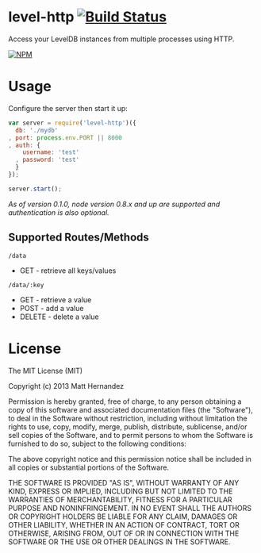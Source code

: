 level-http [![Build Status](https://travis-ci.org/fiveisprime/level-http.png?branch=master)](https://travis-ci.org/fiveisprime/level-http)
==========

Access your LevelDB instances from multiple processes using HTTP.

[![NPM](https://nodei.co/npm/level-http.png)](https://nodei.co/npm/level-http/)

# Usage

Configure the server then start it up:

``` js
var server = require('level-http')({
  db: './mydb'
, port: process.env.PORT || 8000
, auth: {
    username: 'test'
  , password: 'test'
  }
});

server.start();
```

_As of version 0.1.0, node version 0.8.x and up are supported and authentication
is also optional._

## Supported Routes/Methods

`/data`

  * GET - retrieve all keys/values

`/data/:key`

  * GET - retrieve a value
  * POST - add a value
  * DELETE - delete a value

# License

The MIT License (MIT)

Copyright (c) 2013 Matt Hernandez

Permission is hereby granted, free of charge, to any person obtaining a copy of
this software and associated documentation files (the "Software"), to deal in
the Software without restriction, including without limitation the rights to
use, copy, modify, merge, publish, distribute, sublicense, and/or sell copies of
the Software, and to permit persons to whom the Software is furnished to do so,
subject to the following conditions:

The above copyright notice and this permission notice shall be included in all
copies or substantial portions of the Software.

THE SOFTWARE IS PROVIDED "AS IS", WITHOUT WARRANTY OF ANY KIND, EXPRESS OR
IMPLIED, INCLUDING BUT NOT LIMITED TO THE WARRANTIES OF MERCHANTABILITY, FITNESS
FOR A PARTICULAR PURPOSE AND NONINFRINGEMENT. IN NO EVENT SHALL THE AUTHORS OR
COPYRIGHT HOLDERS BE LIABLE FOR ANY CLAIM, DAMAGES OR OTHER LIABILITY, WHETHER
IN AN ACTION OF CONTRACT, TORT OR OTHERWISE, ARISING FROM, OUT OF OR IN
CONNECTION WITH THE SOFTWARE OR THE USE OR OTHER DEALINGS IN THE SOFTWARE.
